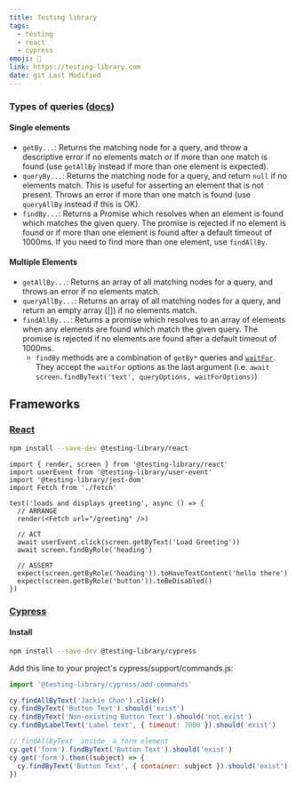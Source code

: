 ```yaml
---
title: Testing library
tags:
  - testing
  - react
  - cypress
emoji: 🧪
link: https://testing-library.com
date: git Last Modified
---
```


### Types of queries ([docs](https://testing-library.com/docs/queries/about/#types-of-queries))

#### Single elements

- `getBy...`: Returns the matching node for a query, and throw a descriptive error if no elements match or if more than one match is found (use `getAllBy` instead if more than one element is expected).
- `queryBy...`: Returns the matching node for a query, and return `null` if no elements match. This is useful for asserting an element that is not present. Throws an error if more than one match is found (use `queryAllBy` instead if this is OK).
- `findBy...`: Returns a Promise which resolves when an element is found which matches the given query. The promise is rejected if no element is found or if more than one element is found after a default timeout of 1000ms. If you need to find more than one element, use `findAllBy`.

#### Multiple Elements

- `getAllBy...`: Returns an array of all matching nodes for a query, and throws an error if no elements match.
- `queryAllBy...`: Returns an array of all matching nodes for a query, and return an empty array ([]) if no elements match.
- `findAllBy...`: Returns a promise which resolves to an array of elements when any elements are found which match the given query. The promise is rejected if no elements are found after a default timeout of 1000ms.
  - `findBy` methods are a combination of `getBy*` queries and [`waitFor`](https://testing-library.com/docs/dom-testing-library/api-async#waitfor). They accept the `waitFor` options as the last argument (i.e. `await screen.findByText('text', queryOptions, waitForOptions)`)

## Frameworks

### [React](https://testing-library.com/docs/react-testing-library/intro)

```sh
npm install --save-dev @testing-library/react
```

```tsx
import { render, screen } from '@testing-library/react'
import userEvent from '@testing-library/user-event'
import '@testing-library/jest-dom'
import Fetch from './fetch'

test('loads and displays greeting', async () => {
  // ARRANGE
  render(<Fetch url="/greeting" />)

  // ACT
  await userEvent.click(screen.getByText('Load Greeting'))
  await screen.findByRole('heading')

  // ASSERT
  expect(screen.getByRole('heading')).toHaveTextContent('hello there')
  expect(screen.getByRole('button')).toBeDisabled()
})
```

### [Cypress](https://testing-library.com/docs/cypress-testing-library/intro)

#### Install

```sh
npm install --save-dev @testing-library/cypress
```

Add this line to your project's cypress/support/commands.js:

```ts
import '@testing-library/cypress/add-commands'
```

```js
cy.findAllByText('Jackie Chan').click()
cy.findByText('Button Text').should('exist')
cy.findByText('Non-existing Button Text').should('not.exist')
cy.findByLabelText('Label text', { timeout: 7000 }).should('exist')

// findAllByText _inside_ a form element
cy.get('form').findByText('Button Text').should('exist')
cy.get('form').then((subject) => {
  cy.findByText('Button Text', { container: subject }).should('exist')
})
```
